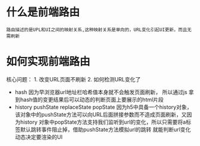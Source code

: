 # 什么是前端路由
    路由描述的是UPL和UI之间的映射关系,这种映射关系是单向的，URL变化引起UI更新，而且无需刷新

# 如何实现前端路由
核心问题：
    1. 改变URL页面不刷新
    2. 如何检测URL变化了

- hash
    因为早浏览器url地址栏哈希值本身就不会触发页面刷新，
    所以通过js 拿到hash值的变更结果后可以动态的判断页面上要展示的html片段
- history
    pushState replaceState
    popState
    因为h5中具备一个history对象，该对象中的pushState方法可以向URL后面拼接参数而不造成页面刷新，又因为history
    对象中popState方法支持我们监听到url的变化，所以只需要将a标签默认跳转事件阻止掉，借助pushState方法模拟url的跳转
    就能判断url变化动态决定要渲染的UI

